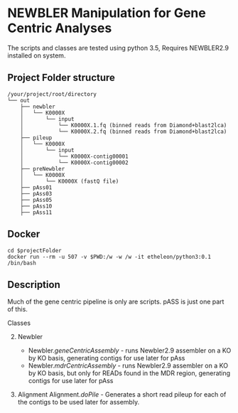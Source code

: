 # NEWBLER Manipulation for Gene Centric Analyses

The scripts and classes are tested using python 3.5,
Requires NEWBLER2.9 installed on system.

## Project Folder structure

```
/your/project/root/directory
└── out
    ├── newbler
    │   └── K0000X
    │       └── input
    │           └── K0000X.1.fq (binned reads from Diamond+blast2lca)
    │           └── K0000X.2.fq (binned reads from Diamond+blast2lca)
    ├── pileup
    │   └── K0000X
    │       └── input
    │           └── K0000X-contig00001
    │           └── K0000X-contig00002
    ├── preNewbler
    │   └── K0000X
    │       └── K0000X (fastQ file)
    ├── pAss01
    ├── pAss03
    ├── pAss05
    ├── pAss10
    ├── pAss11

```

## Docker 

```
cd $projectFolder
docker run --rm -u 507 -v $PWD:/w -w /w -it etheleon/python3:0.1 /bin/bash
```

## Description

Much of the gene centric pipeline is only are scripts. pASS is just one part of this.

Classes

2. Newbler
    * Newbler._geneCentricAssembly_ - runs Newbler2.9 assembler on a KO by KO basis, generating contigs for use later for pAss
    * Newbler._mdrCentricAssembly_  - runs Newbler2.9 assembler on a KO by KO basis, but only for READs found in the MDR region, generating contigs for use later for pAss

1. Alignment
    Alignment._doPile_ -         Generates a short read pileup for each of the contigs to be used later for assembly.



